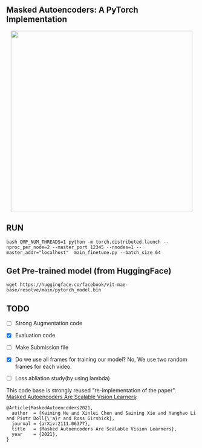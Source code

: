 ## Masked Autoencoders: A PyTorch Implementation

<p align="center">
  <img src="https://user-images.githubusercontent.com/11435359/146857310-f258c86c-fde6-48e8-9cee-badd2b21bd2c.png" width="480">
</p>


## RUN
```
bash OMP_NUM_THREADS=1 python -m torch.distributed.launch --nproc_per_node=2 --master_port 12345 --nnodes=1 --master_addr="localhost"  main_finetune.py --batch_size 64
```

## Get Pre-trained model (from HuggingFace)
```
wget https://huggingface.co/facebook/vit-mae-base/resolve/main/pytorch_model.bin
```

## TODO
- [ ] Strong Augmentation code
- [X] Evaluation code
- [ ] Make Submission file
- [X] Do we use all frames for training our model? No, We use two random frames for each video.
- [ ] Loss abliation study(by using lambda)


This code base is strongly reused "re-implementation of the paper". [Masked Autoencoders Are Scalable Vision Learners](https://arxiv.org/abs/2111.06377):
```
@Article{MaskedAutoencoders2021,
  author  = {Kaiming He and Xinlei Chen and Saining Xie and Yanghao Li and Piotr Doll{\'a}r and Ross Girshick},
  journal = {arXiv:2111.06377},
  title   = {Masked Autoencoders Are Scalable Vision Learners},
  year    = {2021},
}
```

